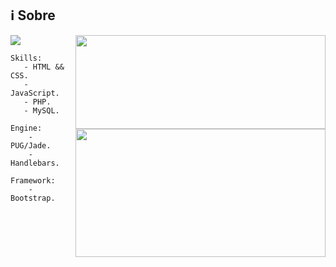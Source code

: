 ## ℹ️ Sobre

<img align="" src="https://img.shields.io/badge/wakatime-%40alexsanderssilv-rgb(38%2C%2038%2C%2038)" /> 

<img align="right" src="https://github-readme-stats.vercel.app/api?username=alexsandersilv&show_icons=true&count_private=truehide=contribs,prs" width="400" height="150" />

<img align="right" src="https://github-readme-stats.vercel.app/api/wakatime?username=alexsanderssilv&layout=compact&length=3" width="400" height="205" />

```
Skills:
   - HTML && CSS.
   - JavaScript.
   - PHP.
   - MySQL.
```

```
Engine:
    - PUG/Jade.
    - Handlebars.
```

```
Framework:
    - Bootstrap.
````